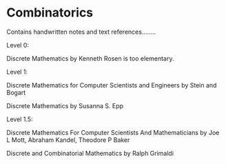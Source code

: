 # Combinatorics




Contains handwritten notes and text references........

Level 0:

Discrete Mathematics by Kenneth Rosen is too elementary.

Level 1:

Discrete Mathematics for Computer Scientists and Engineers by Stein and Bogart 

Discrete Mathematics by Susanna S. Epp 

Level 1.5:

Discrete Mathematics For Computer Scientists And Mathematicians by Joe L Mott, Abraham Kandel, Theodore P Baker

Discrete and Combinatorial Mathematics by Ralph Grimaldi





